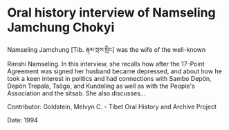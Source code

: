 # Oral history interview of Namseling Jamchung Chokyi  
Namseling Jamchung [Tib. རྣམ་སྲས་གླིང] was the wife of the well-known Rimshi Namseling. In this interview, she recalls how after the 17-Point Agreement was signed her husband became depressed, and about how he took a keen interest in politics and had connections with Sambo Depön, Depön Trepala, Tsögo, and Kundeling as well as with the People's Association and the sitsab. She also discusses... 

Contributor: Goldstein, Melvyn C. - Tibet Oral History and Archive Project  

Date:
1994  

